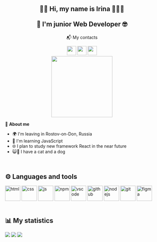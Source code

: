 ## <p align="center">👋🏻 Hi, my name is Irina 👩🏻‍💻 <br><br> 📙 I'm junior Web Developer 🤓</p>

<p align="center">📬 My contacts</p>
<div align="center">
<a href="https://t.me/irentoday"><img src="https://img.icons8.com/?size=100&id=lUktdBVdL4Kb&format=png&color=fcbb50" width="30"/></a>
<a href="mailto:aiv0601@gmail.com"><img src="https://img.icons8.com/?size=100&id=YRRhCXfA0Vd0&format=png&color=FAB005" width="30"/></a>
<a href="https://t.me/irentoday_channel"><img src="https://img.icons8.com/?size=100&id=lUktdBVdL4Kb&format=png&color=e04f2b" width="30"/></a>
</div>
<div id="header" align="center">
  <img src="https://i.giphy.com/media/v1.Y2lkPTc5MGI3NjExcDE4emc0OWo2YmxlZ2pienpnNnhhMnB5c2dsenNjb3lzcTUxbHk2NCZlcD12MV9pbnRlcm5hbF9naWZfYnlfaWQmY3Q9cw/3kPDmoWdBpQPNhCnUG/giphy.gif"
width="200"/>
</div>

🍃 **About me**

* 🌍 I'm leaving in Rostov-on-Don, Russia
* 📒 I'm learning JavaScript
* :globe_with_meridians: I plan to study new framework React in the near future
* 😺🐶 I have a cat and a dog


<br>

## ⚙️ Languages and tools
<div>  
<img src="https://cdn.jsdelivr.net/gh/devicons/devicon@latest/icons/html5/html5-plain-wordmark.svg" title="html" width="50" heght="50"/>
<img src="https://cdn.jsdelivr.net/gh/devicons/devicon@latest/icons/css3/css3-plain-wordmark.svg"   title="css" width="50" heght="50"/>
<img src="https://cdn.jsdelivr.net/gh/devicons/devicon@latest/icons/javascript/javascript-plain.svg"   title="js" width="50" heght="50"/>
<img src="https://cdn.jsdelivr.net/gh/devicons/devicon@latest/icons/npm/npm-original-wordmark.svg"   title="npm" width="50" heght="50"/>
<img src="https://cdn.jsdelivr.net/gh/devicons/devicon@latest/icons/vscode/vscode-original-wordmark.svg"   title="vscode" width="50" heght="50"/>
<img src="https://cdn.jsdelivr.net/gh/devicons/devicon@latest/icons/github/github-original.svg"   title="github" width="50" heght="50"/>  
<img src="https://cdn.jsdelivr.net/gh/devicons/devicon@latest/icons/nodejs/nodejs-original-wordmark.svg"   title="nodejs" width="50" heght="50"/>
<img src="https://cdn.jsdelivr.net/gh/devicons/devicon@latest/icons/git/git-plain.svg"   title="git" width="50" heght="50"/>
<img src="https://cdn.jsdelivr.net/gh/devicons/devicon@latest/icons/figma/figma-original.svg"   title="figma" width="50" heght="50"/>
</div>
<br>

## 📊 My statistics
<div>
<img src="http://github-profile-summary-cards.vercel.app/api/cards/profile-details?username=IrinaAstakhova&theme=darcula" /> 
<img src="http://github-profile-summary-cards.vercel.app/api/cards/stats?username=IrinaAstakhova&theme=darcula" /> <img src="http://github-profile-summary-cards.vercel.app/api/cards/most-commit-language?username=IrinaAstakhova&theme=darcula" /> 
</div>
